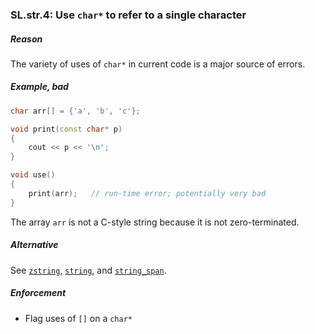 ### <a name="Rstr-char*"></a>SL.str.4: Use `char*` to refer to a single character

##### Reason

The variety of uses of `char*` in current code is a major source of errors.

##### Example, bad

```cpp
char arr[] = {'a', 'b', 'c'};

void print(const char* p)
{
    cout << p << '\n';
}

void use()
{
    print(arr);   // run-time error; potentially very bad
}

```
The array `arr` is not a C-style string because it is not zero-terminated.

##### Alternative

See [`zstring`](I-18-The%20Standard%20Library-SL.str.003.md#Rstr-zstring), [`string`](I-18-The%20Standard%20Library-SL.str.001.md#Rstr-string), and [`string_span`](I-18-The%20Standard%20Library-SL.str.002.md#Rstr-view).

##### Enforcement

* Flag uses of `[]` on a `char*`

